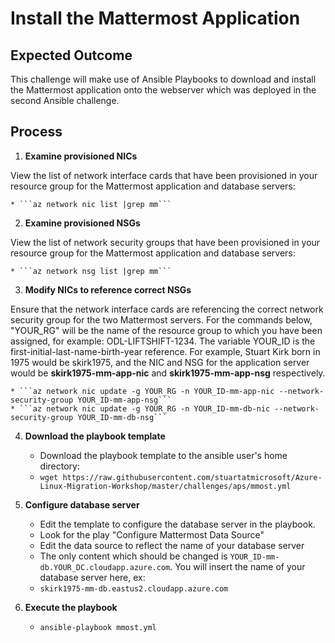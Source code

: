 # Install the Mattermost Application

## Expected Outcome

This challenge will make use of Ansible Playbooks to download and install the Mattermost application onto the webserver which was deployed in the second Ansible challenge.

## Process

1. <strong>Examine provisioned NICs</strong>

View the list of network interface cards that have been provisioned in your resource group for the Mattermost application and database servers:

    * ```az network nic list |grep mm``` 

2. <strong>Examine provisioned NSGs</strong>

View the list of network security groups that have been provisioned in your resource group for the Mattermost application and database servers:

    * ```az network nsg list |grep mm```

3. <strong>Modify NICs to reference correct NSGs</strong>

Ensure that the network interface cards are referencing the correct network security group for the two Mattermost servers. For the commands below, "YOUR_RG" will be the name of the resource group to which you have been assigned, for example: ODL-LIFTSHIFT-1234. The variable YOUR_ID is the first-initial-last-name-birth-year reference. For example, Stuart Kirk born in 1975 would be skirk1975, and the NIC and NSG for the application server would be <strong>skirk1975-mm-app-nic</strong> and <strong>skirk1975-mm-app-nsg</strong> respectively.

    * ```az network nic update -g YOUR_RG -n YOUR_ID-mm-app-nic --network-security-group YOUR_ID-mm-app-nsg```
    * ```az network nic update -g YOUR_RG -n YOUR_ID-mm-db-nic --network-security-group YOUR_ID-mm-db-nsg```

4. <strong>Download the playbook template</strong>

    * Download the playbook template to the ansible user's home directory:
    * ```wget https://raw.githubusercontent.com/stuartatmicrosoft/Azure-Linux-Migration-Workshop/master/challenges/aps/mmost.yml```

5. <strong>Configure database server</strong>

    * Edit the template to configure the database server in the playbook.
    * Look for the play "Configure Mattermost Data Source"
    * Edit the data source to reflect the name of your database server
    * The only content which should be changed is ```YOUR_ID-mm-db.YOUR_DC.cloudapp.azure.com```.  You will insert the name of your database server here, ex:
    * ```skirk1975-mm-db.eastus2.cloudapp.azure.com```

6. <strong>Execute the playbook</strong>

    * ```ansible-playbook mmost.yml```
